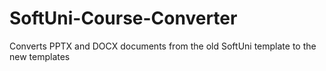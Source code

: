 # SoftUni-Course-Converter
Converts PPTX and DOCX documents from the old SoftUni template to the new templates
